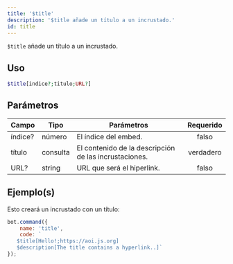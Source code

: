 ```yaml
---
title: '$title'
description: '$title añade un título a un incrustado.'
id: title
---
```


`$title` añade un título a un incrustado.

## Uso

```php
$title[indice?;titulo;URL?]
```

## Parámetros

| Campo   | Tipo     | Parámetros                                            | Requerido |
| ------- | -------- | ----------------------------------------------------- |:---------:|
| índice? | número   | El índice del embed.                                  |   falso   |
| título  | consulta | El contenido de la descripción de las incrustaciones. | verdadero |
| URL?    | string   | URL que será el hiperlink.                            |   falso   |

## Ejemplo(s)

Esto creará un incrustado con un título:

```javascript
bot.command({
    name: 'title',
    code: `
   $title[Hello!;https://aoi.js.org]
   $description[The title contains a hyperlink..]`
});
```